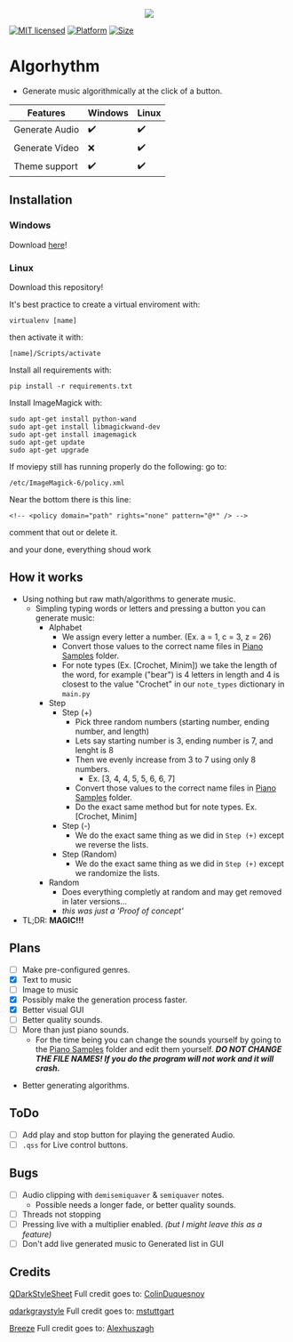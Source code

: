 <p align="center"><img src="https://github.com/JareBear12418/Algorythm/blob/master/icon.png" /></p>

[![MIT licensed](https://img.shields.io/badge/license-MIT-blue.svg)](LICENSE)
[![Platform](https://img.shields.io/badge/platform-windows|linux-blue.svg)](PLATFORM)
[![Size](https://img.shields.io/github/repo-size/JareBear12418/Algorythm?label=Size)](SIZE)
# Algorhythm
- Generate music algorithmically at the click of a button.

| Features | Windows  | Linux  |
| ------- | --- | --- |
| Generate Audio | ✔️ | ✔️ |
| Generate Video | ❌  | ✔️ |
| Theme support | ✔️  | ✔️ |

## Installation
### Windows
Download [here](https://drive.google.com/file/d/1IqwMJ4RBeJ685IE8fRP0bJ18oboslgtH/view?usp=sharing)!

### Linux
Download this repository!

It's best practice to create a virtual enviroment with:

`virtualenv [name]`

then activate it with:

`[name]/Scripts/activate`

Install all requirements with:

`pip install -r requirements.txt`

Install ImageMagick with:
```
sudo apt-get install python-wand
sudo apt-get install libmagickwand-dev
sudo apt-get install imagemagick
sudo apt-get update
sudo apt-get upgrade
```
If moviepy still has running properly do the following:
go to:

`/etc/ImageMagick-6/policy.xml`

Near the bottom there is this line:

`<!-- <policy domain="path" rights="none" pattern="@*" /> -->`

comment that out or delete it.

and your done, everything shoud work

## How it works
- Using nothing but raw math/algorithms to generate music.
  - Simpling typing words or letters and pressing a button you can generate music:
    - Alphabet
      - We assign every letter a number. (Ex. a = 1, c = 3, z = 26)
      - Convert those values to the correct name files in [Piano Samples](Piano%20Samples) folder.
      - For note types (Ex. [Crochet, Minim]) we take the length of the word, for example ("bear") is 4 letters in length and 4 is closest to the value "Crochet" in our `note_types` dictionary in `main.py`
    - Step
      - Step (+)
        - Pick three random numbers (starting number, ending number, and length)
        - Lets say starting number is 3, ending number is 7, and lenght is 8
        - Then we evenly increase from 3 to 7 using only 8 numbers.
          - Ex. [3, 4, 4, 5, 5, 6, 6, 7]
        - Convert those values to the correct name files in [Piano Samples](Piano%20Samples) folder.
        - Do the exact same method but for note types. Ex. [Crochet, Minim]
      - Step (-)
        - We do the exact same thing as we did in `Step (+)` except we reverse the lists.
      - Step (Random)
        - We do the exact same thing as we did in `Step (+)` except we randomize the lists.
    - Random
      - Does everything completly at random and may get removed in later versions... 
      - *this was just a 'Proof of concept'*
- TL;DR: **MAGIC!!!**


## Plans
- [ ] Make pre-configured genres.
- [x] Text to music
- [ ] Image to music
- [x] Possibly make the generation process faster.
- [x] Better visual GUI
- [ ] Better quality sounds.
- [ ] More than just piano sounds.
  - For the time being you can change the sounds yourself by going to the [Piano Samples](Piano%20Samples) folder and edit them yourself. ***DO NOT CHANGE THE FILE NAMES! If you do the program will not work and it will crash.***
- Better generating algorithms.

## ToDo 
- [ ] Add play and stop button for playing the generated Audio.
- [ ] `.qss` for Live control buttons.

## Bugs
- [ ] Audio clipping with `demisemiquaver` & `semiquaver` notes.
  - Possible needs a longer fade, or better quality sounds.
- [ ] Threads not stopping
- [ ] Pressing live with a multiplier enabled. *(but I might leave this as a feature)*
- [ ] Don't add live generated music to Generated list in GUI

## Credits
[QDarkStyleSheet](https://github.com/ColinDuquesnoy/QDarkStyleSheet)
Full credit goes to: [ColinDuquesnoy](https://github.com/ColinDuquesnoy)

[qdarkgraystyle](https://github.com/mstuttgart/qdarkgraystyle)
Full credit goes to: [mstuttgart](https://github.com/mstuttgart)

[Breeze](https://github.com/Alexhuszagh/BreezeStyleSheets)
Full credit goes to: [Alexhuszagh](https://github.com/Alexhuszagh)

